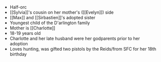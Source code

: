 - Half-orc
- [[Sylvia]]'s cousin on her mother's ([[Evelyn]]) side
- [[Max]] and [[Sirbastien]]'s adopted sister
- Youngest child of the D'arlington family
- Mother is [[Charlotte]]
- 18-19 years old
- Charlotte and her late husband were her godparents prior to her adoption
- Loves hunting, was gifted two pistols by the Reids/from SFC for her 18th birthday